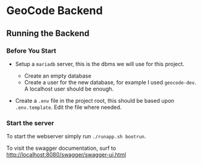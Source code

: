 # GeoCode Backend

## Running the Backend

### Before You Start

- Setup a `mariadb` server, this is the dbms we will use for this project.
    - Create an empty database
    - Create a user for the new database, for example I used `geocode-dev`. A localhost user should be enough.

- Create a `.env` file in the project root, this should be based upon `.env.template`. Edit the file where needed.

### Start the server

To start the webserver simply run `./runapp.sh bootrun`.

To visit the swagger documentation, surf to [http://localhost:8080/swagger/swagger-ui.html](http://localhost:8080/swagger/swagger-ui.html)
